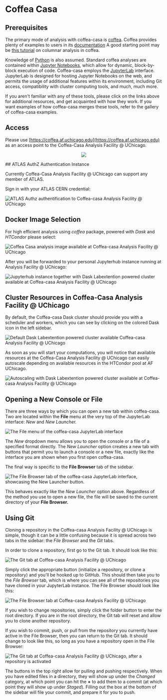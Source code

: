 # Coffea Casa

## Prerequisites

The primary mode of analysis with coffea-casa is [coffea](https://coffeateam.github.io/coffea/index.html). Coffea provides plenty of examples to users in its [documentation](https://coffeateam.github.io/coffea/examples.html) A good starting point may be [this tutorial](https://github.com/CoffeaTeam/coffea-casa-tutorials/blob/master/analysis/analysis_tutorial.ipynb) on columnar analysis in coffea.

Knowledge of [Python](https://docs.python.org/3/tutorial/) is also assumed. Standard coffea analyses are contained within [Jupyter Notebooks](https://jupyter.org/), which allow for dynamic, block-by-block execution of code. Coffea-casa employs the [JupyterLab](https://jupyterlab.readthedocs.io/en/stable/user/interface.html) interface. JupyterLab is designed for hosting Jupyter Notebooks on the web, and permits the usage of additional features within its environment, including Git access, compatibility with cluster computing tools, and much, much more.

If you aren't familiar with any of these tools, please click on the links above for additional resources, and get acquainted with how they work. If you want examples of how coffea-casa merges these tools, refer to the gallery of coffea-casa examples.

## Access

   Please use [https://coffea.af.uchicago.edu](https://coffea.af.uchicago.edu) as an access point to the Coffea-Casa Analysis Facility @ UChicago.
         
   <p align="center"> <img src="/../images/coffea.af.uchicago.edu_hub_login.png"></p>
## ATLAS AuthZ Authentication Instance

Currently Coffea-Casa Analysis Facility @ UChicago can support any member of ATLAS.

Sign in with your ATLAS CERN credential:

   ![ATLAS Authz authentification to Coffea-casa Analysis Facility @ UChicago](../images/atlas-auth.web.cern.ch_login.png)


## Docker Image Selection

For high efficient analysis using *coffea* package, powered with *Dask* and *HTCondor* please select:

   ![Coffea Casa analysis image available at Coffea-casa Analysis Facility @ UChicago](../images/coffea.af.uchicago.edu_hub_spawn.png)

After you will be forwarded to your personal Jupyterhub instance running at Analysis Facility @ UChicago:

   ![Jupyterhub instance together with Dask Labextention powered cluster available at Coffea-casa Analysis Facility @ UChicago](../images/coffea.af.uchicago.edu_user_fengping.hu.png)

## Cluster Resources in Coffea-Casa Analysis Facility @ UChicago

By default, the Coffea-casa Dask cluster should provide you with a scheduler and workers, which you can see by clicking on the colored Dask icon in the left sidebar.

   ![Default Dask Labextention powered cluster available Coffea-casa Analysis Facility @ UChicago](../images/coffea.af.uchicago.edu_user_clusters.png)

As soon as you will start your computations, you will notice that available resources at the Coffea-Casa Analysis Facility @ UChicago can easily autoscale depending on available resources in the HTCondor pool at AF UChicago.

   ![Autoscaling with Dask Labextention powered cluster available at Coffea-casa Analysis Facility @ UChicago](../images/coffea.af.uchicago.edu_user_clusters.scale.png)

## Opening a New Console or File

There are three ways by which you can open a new tab within coffea-casa. Two are located within the **File** menu at the very top of the JupyterLab interface: *New* and *New Launcher.*

   ![The File menu of the coffea-casa JupyterLab interface](../images/coffea-casa-newtab.png)

The *New* dropdown menu allows you to open the console or a file of a specified format directly. The *New Launcher* option creates a new tab with buttons that permit you to launch a console or a new file, exactly like the interface you are shown when you first open coffea-casa.

The final way is specific to the **File Browser** tab of the sidebar.

   ![The File Browser tab of the coffea-casa JupyterLab interface, showcasing the New Launcher button.](../images/coffea-casa-newlauncher.png)

This behaves exactly like the *New Launcher* option above.
Regardless of the method you use to open a new file, the file will be saved to the current directory of your **File Browser.**

## Using Git

Cloning a repository in the Coffea-casa Analysis Facility @ UChicago is simple, though it can be a little confusing because it is spread across two tabs in the sidebar: the *File Browser* and the *Git* tabs.

In order to clone a repository, first go to the Git tab. It should look like this:

   ![The Git tab at Coffea-casa Analysis Facility @ UChicago](../images/git.png)

Simply click the appropriate button (initialize a repository, or clone a repository) and you'll be hooked up to GitHub. This should then take you to the *File Browser* tab, which is where you can see all of the repositories you have cloned in your JupyterLab instance. The File Browser should look like this:

   ![The File Browser tab at Coffea-casa Analysis Facility @ UChicago](../images/browser.png)

If you wish to change repositories, simply click the folder button to enter the root directory. If you are in the root directory, the Git tab will reset and allow you to clone another repository.

If you wish to commit, push, or pull from the repository you currently have active in the File Browser, then you can return to the Git tab. It should change to look like this, so long as you have a repository open in the File Browser:

   ![The Git tab at Coffea-casa Analysis Facility @ UChicago, after a repository is activated](../images/git2.png)

The buttons in the top right allow for pulling and pushing respectively. When you have edited files in a directory, they will show up under the *Changed* category, at which point you can hit the **+** to add them to a commit (at which point they will show up under *Staged*). Filling out the box at the bottom of the sidebar will file your commit, and prepare it for you to push.